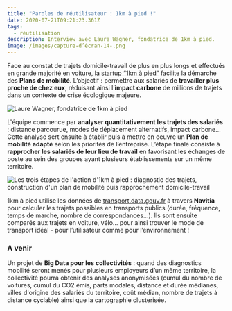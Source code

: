 ```yaml
---
title: "Paroles de réutilisateur : 1km à pied !"
date: 2020-07-21T09:21:23.361Z
tags:
  - réutilisation
description: Interview avec Laure Wagner, fondatrice de 1km à pied.
image: /images/capture-d’écran-14-.png
---
```

<!--StartFragment-->

Face au constat de trajets domicile-travail de plus en plus longs et effectués en grande majorité en voiture, la [startup “1km à pied”](https://www.1kmapied.com/) facilite la démarche des **Plans de mobilité**. L’objectif : permettre aux salariés de **travailler plus proche de chez eux**, réduisant ainsi l’**impact carbone** de millions de trajets dans un contexte de crise écologique majeure.

![Laure Wagner, fondatrice de 1km à pied](/images/stand-1km-a-pied.jpg "Laure Wagner, fondatrice de 1km à pied")

L'équipe commence par **analyser quantitativement les trajets des salariés** : distance parcourue, modes de déplacement alternatifs, impact carbone… Cette analyse sert ensuite à établir puis à mettre en oeuvre un **Plan de mobilité adapté** selon les priorités de l’entreprise. L’étape finale consiste à **rapprocher les salariés de leur lieu de travail** en favorisant les échanges de poste au sein des groupes ayant plusieurs établissements sur un même territoire.

![Les trois étapes de l'action d'1km à pied : diagnostic des trajets, construction d'un plan de mobilité puis rapprochement domicile-travail](/images/3-etapes-1km-a-pied.png "Les trois étapes d'action de la startup ")

1km à pied utilise les données de [transport.data.gouv.fr](https://transport.data.gouv.fr/) à travers **Navitia** pour calculer les trajets possibles en transports publics (durée, fréquence, temps de marche, nombre de correspondances…). Ils sont ensuite comparés aux trajets en voiture, vélo… pour ainsi trouver le mode de transport idéal - pour l’utilisateur comme pour l’environnement ! 

### A venir

<!--StartFragment-->

Un projet de **Big Data pour les collectivités** : quand des diagnostics mobilité seront menés pour plusieurs employeurs d’un même territoire, la collectivité pourra obtenir des analyses anonymisées (cumul du nombre de voitures, cumul du CO2 émis, parts modales, distance et durée médianes, villes d'origine des salariés du territoire, coût médian, nombre de trajets à distance cyclable) ainsi que la cartographie clusterisée.

<!--EndFragment-->

<!--EndFragment-->